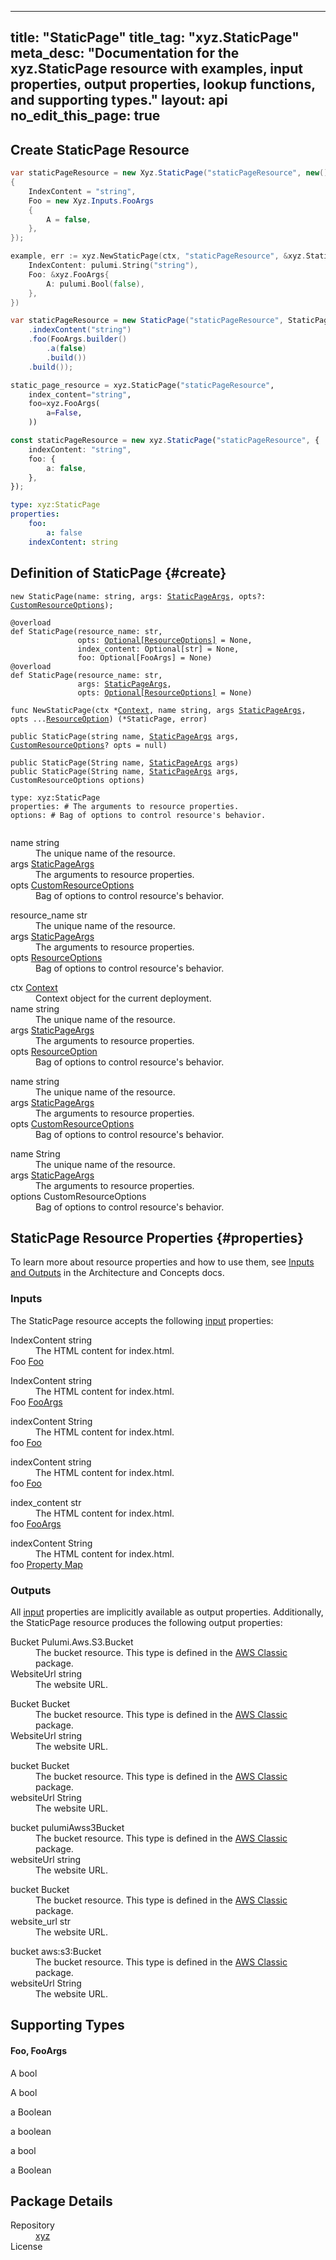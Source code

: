 
---
title: "StaticPage"
title_tag: "xyz.StaticPage"
meta_desc: "Documentation for the xyz.StaticPage resource with examples, input properties, output properties, lookup functions, and supporting types."
layout: api
no_edit_this_page: true
---



<!-- WARNING: this file was generated by test. -->
<!-- Do not edit by hand unless you're certain you know what you are doing! -->




## Create StaticPage Resource
<div>
<pulumi-chooser type="language" options="typescript,python,go,csharp,java,yaml"></pulumi-chooser>
</div>


<div>
<pulumi-choosable type="language" values="csharp">

```csharp
var staticPageResource = new Xyz.StaticPage("staticPageResource", new()
{
    IndexContent = "string",
    Foo = new Xyz.Inputs.FooArgs
    {
        A = false,
    },
});
```

</pulumi-choosable>
</div>


<div>
<pulumi-choosable type="language" values="go">

```go
example, err := xyz.NewStaticPage(ctx, "staticPageResource", &xyz.StaticPageArgs{
	IndexContent: pulumi.String("string"),
	Foo: &xyz.FooArgs{
		A: pulumi.Bool(false),
	},
})
```

</pulumi-choosable>
</div>


<div>
<pulumi-choosable type="language" values="java">

```java
var staticPageResource = new StaticPage("staticPageResource", StaticPageArgs.builder()        
    .indexContent("string")
    .foo(FooArgs.builder()
        .a(false)
        .build())
    .build());
```

</pulumi-choosable>
</div>


<div>
<pulumi-choosable type="language" values="python">

```python
static_page_resource = xyz.StaticPage("staticPageResource",
    index_content="string",
    foo=xyz.FooArgs(
        a=False,
    ))
```

</pulumi-choosable>
</div>


<div>
<pulumi-choosable type="language" values="typescript">

```typescript
const staticPageResource = new xyz.StaticPage("staticPageResource", {
    indexContent: "string",
    foo: {
        a: false,
    },
});
```

</pulumi-choosable>
</div>


<div>
<pulumi-choosable type="language" values="yaml">

```yaml
type: xyz:StaticPage
properties:
    foo:
        a: false
    indexContent: string
```

</pulumi-choosable>
</div>


## Definition of StaticPage {#create}
<div>
<pulumi-chooser type="language" options="typescript,python,go,csharp,java,yaml"></pulumi-chooser>
</div>


<div>
<pulumi-choosable type="language" values="javascript,typescript">
<div class="highlight"><pre class="chroma"><code class="language-typescript" data-lang="typescript"><span class="k">new </span><span class="nx">StaticPage</span><span class="p">(</span><span class="nx">name</span><span class="p">:</span> <span class="nx">string</span><span class="p">,</span> <span class="nx">args</span><span class="p">:</span> <span class="nx"><a href="#inputs">StaticPageArgs</a></span><span class="p">,</span> <span class="nx">opts</span><span class="p">?:</span> <span class="nx"><a href="/docs/reference/pkg/nodejs/pulumi/pulumi/#CustomResourceOptions">CustomResourceOptions</a></span><span class="p">);</span></code></pre></div>
</pulumi-choosable>
</div>

<div>
<pulumi-choosable type="language" values="python">
<div class="highlight"><pre class="chroma"><code class="language-python" data-lang="python"><span class=nd>@overload</span>
<span class="k">def </span><span class="nx">StaticPage</span><span class="p">(</span><span class="nx">resource_name</span><span class="p">:</span> <span class="nx">str</span><span class="p">,</span>
               <span class="nx">opts</span><span class="p">:</span> <span class="nx"><a href="/docs/reference/pkg/python/pulumi/#pulumi.ResourceOptions">Optional[ResourceOptions]</a></span> = None<span class="p">,</span>
               <span class="nx">index_content</span><span class="p">:</span> <span class="nx">Optional[str]</span> = None<span class="p">,</span>
               <span class="nx">foo</span><span class="p">:</span> <span class="nx">Optional[FooArgs]</span> = None<span class="p">)</span>
<span class=nd>@overload</span>
<span class="k">def </span><span class="nx">StaticPage</span><span class="p">(</span><span class="nx">resource_name</span><span class="p">:</span> <span class="nx">str</span><span class="p">,</span>
               <span class="nx">args</span><span class="p">:</span> <span class="nx"><a href="#inputs">StaticPageArgs</a></span><span class="p">,</span>
               <span class="nx">opts</span><span class="p">:</span> <span class="nx"><a href="/docs/reference/pkg/python/pulumi/#pulumi.ResourceOptions">Optional[ResourceOptions]</a></span> = None<span class="p">)</span></code></pre></div>
</pulumi-choosable>
</div>

<div>
<pulumi-choosable type="language" values="go">
<div class="highlight"><pre class="chroma"><code class="language-go" data-lang="go"><span class="k">func </span><span class="nx">NewStaticPage</span><span class="p">(</span><span class="nx">ctx</span><span class="p"> *</span><span class="nx"><a href="https://pkg.go.dev/github.com/pulumi/pulumi/sdk/v3/go/pulumi?tab=doc#Context">Context</a></span><span class="p">,</span> <span class="nx">name</span><span class="p"> </span><span class="nx">string</span><span class="p">,</span> <span class="nx">args</span><span class="p"> </span><span class="nx"><a href="#inputs">StaticPageArgs</a></span><span class="p">,</span> <span class="nx">opts</span><span class="p"> ...</span><span class="nx"><a href="https://pkg.go.dev/github.com/pulumi/pulumi/sdk/v3/go/pulumi?tab=doc#ResourceOption">ResourceOption</a></span><span class="p">) (*<span class="nx">StaticPage</span>, error)</span></code></pre></div>
</pulumi-choosable>
</div>

<div>
<pulumi-choosable type="language" values="csharp">
<div class="highlight"><pre class="chroma"><code class="language-csharp" data-lang="csharp"><span class="k">public </span><span class="nx">StaticPage</span><span class="p">(</span><span class="nx">string</span><span class="p"> </span><span class="nx">name<span class="p">,</span> <span class="nx"><a href="#inputs">StaticPageArgs</a></span><span class="p"> </span><span class="nx">args<span class="p">,</span> <span class="nx"><a href="/docs/reference/pkg/dotnet/Pulumi/Pulumi.CustomResourceOptions.html">CustomResourceOptions</a></span><span class="p">? </span><span class="nx">opts = null<span class="p">)</span></code></pre></div>
</pulumi-choosable>
</div>

<div>
<pulumi-choosable type="language" values="java">
<div class="highlight"><pre class="chroma">
<code class="language-java" data-lang="java"><span class="k">public </span><span class="nx">StaticPage</span><span class="p">(</span><span class="nx">String</span><span class="p"> </span><span class="nx">name<span class="p">,</span> <span class="nx"><a href="#inputs">StaticPageArgs</a></span><span class="p"> </span><span class="nx">args<span class="p">)</span>
<span class="k">public </span><span class="nx">StaticPage</span><span class="p">(</span><span class="nx">String</span><span class="p"> </span><span class="nx">name<span class="p">,</span> <span class="nx"><a href="#inputs">StaticPageArgs</a></span><span class="p"> </span><span class="nx">args<span class="p">,</span> <span class="nx">CustomResourceOptions</span><span class="p"> </span><span class="nx">options<span class="p">)</span>
</code></pre></div>
</pulumi-choosable>
</div>

<div>
<pulumi-choosable type="language" values="yaml">
<div class="highlight"><pre class="chroma"><code class="language-yaml" data-lang="yaml">type: <span class="nx">xyz:StaticPage</span><span class="p"></span>
<span class="p">properties</span><span class="p">: </span><span class="c">#&nbsp;The arguments to resource properties.</span>
<span class="p"></span><span class="p">options</span><span class="p">: </span><span class="c">#&nbsp;Bag of options to control resource&#39;s behavior.</span>
<span class="p"></span>
</code></pre></div>
</pulumi-choosable>
</div>

<div>
<pulumi-choosable type="language" values="javascript,typescript">

<dl class="resources-properties"><dt
        class="property-required" title="Required">
        <span>name</span>
        <span class="property-indicator"></span>
        <span class="property-type">string</span>
    </dt>
    <dd>The unique name of the resource.</dd><dt
        class="property-required" title="Required">
        <span>args</span>
        <span class="property-indicator"></span>
        <span class="property-type"><a href="#inputs">StaticPageArgs</a></span>
    </dt>
    <dd>The arguments to resource properties.</dd><dt
        class="property-optional" title="Optional">
        <span>opts</span>
        <span class="property-indicator"></span>
        <span class="property-type"><a href="/docs/reference/pkg/nodejs/pulumi/pulumi/#CustomResourceOptions">CustomResourceOptions</a></span>
    </dt>
    <dd>Bag of options to control resource&#39;s behavior.</dd></dl>

</pulumi-choosable>
</div>

<div>
<pulumi-choosable type="language" values="python">

<dl class="resources-properties"><dt
        class="property-required" title="Required">
        <span>resource_name</span>
        <span class="property-indicator"></span>
        <span class="property-type">str</span>
    </dt>
    <dd>The unique name of the resource.</dd><dt
        class="property-required" title="Required">
        <span>args</span>
        <span class="property-indicator"></span>
        <span class="property-type"><a href="#inputs">StaticPageArgs</a></span>
    </dt>
    <dd>The arguments to resource properties.</dd><dt
        class="property-optional" title="Optional">
        <span>opts</span>
        <span class="property-indicator"></span>
        <span class="property-type"><a href="/docs/reference/pkg/python/pulumi/#pulumi.ResourceOptions">ResourceOptions</a></span>
    </dt>
    <dd>Bag of options to control resource&#39;s behavior.</dd></dl>

</pulumi-choosable>
</div>

<div>
<pulumi-choosable type="language" values="go">

<dl class="resources-properties"><dt
        class="property-optional" title="Optional">
        <span>ctx</span>
        <span class="property-indicator"></span>
        <span class="property-type"><a href="https://pkg.go.dev/github.com/pulumi/pulumi/sdk/v3/go/pulumi?tab=doc#Context">Context</a></span>
    </dt>
    <dd>Context object for the current deployment.</dd><dt
        class="property-required" title="Required">
        <span>name</span>
        <span class="property-indicator"></span>
        <span class="property-type">string</span>
    </dt>
    <dd>The unique name of the resource.</dd><dt
        class="property-required" title="Required">
        <span>args</span>
        <span class="property-indicator"></span>
        <span class="property-type"><a href="#inputs">StaticPageArgs</a></span>
    </dt>
    <dd>The arguments to resource properties.</dd><dt
        class="property-optional" title="Optional">
        <span>opts</span>
        <span class="property-indicator"></span>
        <span class="property-type"><a href="https://pkg.go.dev/github.com/pulumi/pulumi/sdk/v3/go/pulumi?tab=doc#ResourceOption">ResourceOption</a></span>
    </dt>
    <dd>Bag of options to control resource&#39;s behavior.</dd></dl>

</pulumi-choosable>
</div>

<div>
<pulumi-choosable type="language" values="csharp">

<dl class="resources-properties"><dt
        class="property-required" title="Required">
        <span>name</span>
        <span class="property-indicator"></span>
        <span class="property-type">string</span>
    </dt>
    <dd>The unique name of the resource.</dd><dt
        class="property-required" title="Required">
        <span>args</span>
        <span class="property-indicator"></span>
        <span class="property-type"><a href="#inputs">StaticPageArgs</a></span>
    </dt>
    <dd>The arguments to resource properties.</dd><dt
        class="property-optional" title="Optional">
        <span>opts</span>
        <span class="property-indicator"></span>
        <span class="property-type"><a href="/docs/reference/pkg/dotnet/Pulumi/Pulumi.CustomResourceOptions.html">CustomResourceOptions</a></span>
    </dt>
    <dd>Bag of options to control resource&#39;s behavior.</dd></dl>

</pulumi-choosable>
</div>

<div>
<pulumi-choosable type="language" values="java">

<dl class="resources-properties"><dt
        class="property-required" title="Required">
        <span>name</span>
        <span class="property-indicator"></span>
        <span class="property-type">String</span>
    </dt>
    <dd>The unique name of the resource.</dd><dt
        class="property-required" title="Required">
        <span>args</span>
        <span class="property-indicator"></span>
        <span class="property-type"><a href="#inputs">StaticPageArgs</a></span>
    </dt>
    <dd>The arguments to resource properties.</dd><dt
        class="property-optional" title="Optional">
        <span>options</span>
        <span class="property-indicator"></span>
        <span class="property-type">CustomResourceOptions</span>
    </dt>
    <dd>Bag of options to control resource&#39;s behavior.</dd></dl>

</pulumi-choosable>
</div>

## StaticPage Resource Properties {#properties}

To learn more about resource properties and how to use them, see [Inputs and Outputs](/docs/intro/concepts/inputs-outputs) in the Architecture and Concepts docs.

### Inputs

The StaticPage resource accepts the following [input](/docs/intro/concepts/inputs-outputs) properties:



<div>
<pulumi-choosable type="language" values="csharp">
<dl class="resources-properties"><dt class="property-required"
            title="Required">
        <span id="indexcontent_csharp">
<a data-swiftype-name="resource-property" data-swiftype-type="text" href="#indexcontent_csharp" style="color: inherit; text-decoration: inherit;">Index<wbr>Content</a>
</span>
        <span class="property-indicator"></span>
        <span class="property-type">string</span>
    </dt>
    <dd>The HTML content for index.html.</dd><dt class="property-optional"
            title="Optional">
        <span id="foo_csharp">
<a data-swiftype-name="resource-property" data-swiftype-type="text" href="#foo_csharp" style="color: inherit; text-decoration: inherit;">Foo</a>
</span>
        <span class="property-indicator"></span>
        <span class="property-type"><a href="#foo">Foo</a></span>
    </dt>
    <dd></dd></dl>
</pulumi-choosable>
</div>

<div>
<pulumi-choosable type="language" values="go">
<dl class="resources-properties"><dt class="property-required"
            title="Required">
        <span id="indexcontent_go">
<a data-swiftype-name="resource-property" data-swiftype-type="text" href="#indexcontent_go" style="color: inherit; text-decoration: inherit;">Index<wbr>Content</a>
</span>
        <span class="property-indicator"></span>
        <span class="property-type">string</span>
    </dt>
    <dd>The HTML content for index.html.</dd><dt class="property-optional"
            title="Optional">
        <span id="foo_go">
<a data-swiftype-name="resource-property" data-swiftype-type="text" href="#foo_go" style="color: inherit; text-decoration: inherit;">Foo</a>
</span>
        <span class="property-indicator"></span>
        <span class="property-type"><a href="#foo">Foo<wbr>Args</a></span>
    </dt>
    <dd></dd></dl>
</pulumi-choosable>
</div>

<div>
<pulumi-choosable type="language" values="java">
<dl class="resources-properties"><dt class="property-required"
            title="Required">
        <span id="indexcontent_java">
<a data-swiftype-name="resource-property" data-swiftype-type="text" href="#indexcontent_java" style="color: inherit; text-decoration: inherit;">index<wbr>Content</a>
</span>
        <span class="property-indicator"></span>
        <span class="property-type">String</span>
    </dt>
    <dd>The HTML content for index.html.</dd><dt class="property-optional"
            title="Optional">
        <span id="foo_java">
<a data-swiftype-name="resource-property" data-swiftype-type="text" href="#foo_java" style="color: inherit; text-decoration: inherit;">foo</a>
</span>
        <span class="property-indicator"></span>
        <span class="property-type"><a href="#foo">Foo</a></span>
    </dt>
    <dd></dd></dl>
</pulumi-choosable>
</div>

<div>
<pulumi-choosable type="language" values="javascript,typescript">
<dl class="resources-properties"><dt class="property-required"
            title="Required">
        <span id="indexcontent_nodejs">
<a data-swiftype-name="resource-property" data-swiftype-type="text" href="#indexcontent_nodejs" style="color: inherit; text-decoration: inherit;">index<wbr>Content</a>
</span>
        <span class="property-indicator"></span>
        <span class="property-type">string</span>
    </dt>
    <dd>The HTML content for index.html.</dd><dt class="property-optional"
            title="Optional">
        <span id="foo_nodejs">
<a data-swiftype-name="resource-property" data-swiftype-type="text" href="#foo_nodejs" style="color: inherit; text-decoration: inherit;">foo</a>
</span>
        <span class="property-indicator"></span>
        <span class="property-type"><a href="#foo">Foo</a></span>
    </dt>
    <dd></dd></dl>
</pulumi-choosable>
</div>

<div>
<pulumi-choosable type="language" values="python">
<dl class="resources-properties"><dt class="property-required"
            title="Required">
        <span id="index_content_python">
<a data-swiftype-name="resource-property" data-swiftype-type="text" href="#index_content_python" style="color: inherit; text-decoration: inherit;">index_<wbr>content</a>
</span>
        <span class="property-indicator"></span>
        <span class="property-type">str</span>
    </dt>
    <dd>The HTML content for index.html.</dd><dt class="property-optional"
            title="Optional">
        <span id="foo_python">
<a data-swiftype-name="resource-property" data-swiftype-type="text" href="#foo_python" style="color: inherit; text-decoration: inherit;">foo</a>
</span>
        <span class="property-indicator"></span>
        <span class="property-type"><a href="#foo">Foo<wbr>Args</a></span>
    </dt>
    <dd></dd></dl>
</pulumi-choosable>
</div>

<div>
<pulumi-choosable type="language" values="yaml">
<dl class="resources-properties"><dt class="property-required"
            title="Required">
        <span id="indexcontent_yaml">
<a data-swiftype-name="resource-property" data-swiftype-type="text" href="#indexcontent_yaml" style="color: inherit; text-decoration: inherit;">index<wbr>Content</a>
</span>
        <span class="property-indicator"></span>
        <span class="property-type">String</span>
    </dt>
    <dd>The HTML content for index.html.</dd><dt class="property-optional"
            title="Optional">
        <span id="foo_yaml">
<a data-swiftype-name="resource-property" data-swiftype-type="text" href="#foo_yaml" style="color: inherit; text-decoration: inherit;">foo</a>
</span>
        <span class="property-indicator"></span>
        <span class="property-type"><a href="#foo">Property Map</a></span>
    </dt>
    <dd></dd></dl>
</pulumi-choosable>
</div>


### Outputs

All [input](#inputs) properties are implicitly available as output properties. Additionally, the StaticPage resource produces the following output properties:



<div>
<pulumi-choosable type="language" values="csharp">
<dl class="resources-properties"><dt class="property-"
            title="">
        <span id="bucket_csharp">
<a data-swiftype-name="resource-property" data-swiftype-type="text" href="#bucket_csharp" style="color: inherit; text-decoration: inherit;">Bucket</a>
</span>
        <span class="property-indicator"></span>
        <span class="property-type">Pulumi.<wbr>Aws.<wbr>S3.<wbr>Bucket</span>
    </dt>
    <dd>The bucket resource.
This type is defined in the <a href="/registry/packages/aws">AWS Classic</a> package.</dd><dt class="property-"
            title="">
        <span id="websiteurl_csharp">
<a data-swiftype-name="resource-property" data-swiftype-type="text" href="#websiteurl_csharp" style="color: inherit; text-decoration: inherit;">Website<wbr>Url</a>
</span>
        <span class="property-indicator"></span>
        <span class="property-type">string</span>
    </dt>
    <dd>The website URL.</dd></dl>
</pulumi-choosable>
</div>

<div>
<pulumi-choosable type="language" values="go">
<dl class="resources-properties"><dt class="property-"
            title="">
        <span id="bucket_go">
<a data-swiftype-name="resource-property" data-swiftype-type="text" href="#bucket_go" style="color: inherit; text-decoration: inherit;">Bucket</a>
</span>
        <span class="property-indicator"></span>
        <span class="property-type">Bucket</span>
    </dt>
    <dd>The bucket resource.
This type is defined in the <a href="/registry/packages/aws">AWS Classic</a> package.</dd><dt class="property-"
            title="">
        <span id="websiteurl_go">
<a data-swiftype-name="resource-property" data-swiftype-type="text" href="#websiteurl_go" style="color: inherit; text-decoration: inherit;">Website<wbr>Url</a>
</span>
        <span class="property-indicator"></span>
        <span class="property-type">string</span>
    </dt>
    <dd>The website URL.</dd></dl>
</pulumi-choosable>
</div>

<div>
<pulumi-choosable type="language" values="java">
<dl class="resources-properties"><dt class="property-"
            title="">
        <span id="bucket_java">
<a data-swiftype-name="resource-property" data-swiftype-type="text" href="#bucket_java" style="color: inherit; text-decoration: inherit;">bucket</a>
</span>
        <span class="property-indicator"></span>
        <span class="property-type">Bucket</span>
    </dt>
    <dd>The bucket resource.
This type is defined in the <a href="/registry/packages/aws">AWS Classic</a> package.</dd><dt class="property-"
            title="">
        <span id="websiteurl_java">
<a data-swiftype-name="resource-property" data-swiftype-type="text" href="#websiteurl_java" style="color: inherit; text-decoration: inherit;">website<wbr>Url</a>
</span>
        <span class="property-indicator"></span>
        <span class="property-type">String</span>
    </dt>
    <dd>The website URL.</dd></dl>
</pulumi-choosable>
</div>

<div>
<pulumi-choosable type="language" values="javascript,typescript">
<dl class="resources-properties"><dt class="property-"
            title="">
        <span id="bucket_nodejs">
<a data-swiftype-name="resource-property" data-swiftype-type="text" href="#bucket_nodejs" style="color: inherit; text-decoration: inherit;">bucket</a>
</span>
        <span class="property-indicator"></span>
        <span class="property-type">pulumi<wbr>Awss3Bucket</span>
    </dt>
    <dd>The bucket resource.
This type is defined in the <a href="/registry/packages/aws">AWS Classic</a> package.</dd><dt class="property-"
            title="">
        <span id="websiteurl_nodejs">
<a data-swiftype-name="resource-property" data-swiftype-type="text" href="#websiteurl_nodejs" style="color: inherit; text-decoration: inherit;">website<wbr>Url</a>
</span>
        <span class="property-indicator"></span>
        <span class="property-type">string</span>
    </dt>
    <dd>The website URL.</dd></dl>
</pulumi-choosable>
</div>

<div>
<pulumi-choosable type="language" values="python">
<dl class="resources-properties"><dt class="property-"
            title="">
        <span id="bucket_python">
<a data-swiftype-name="resource-property" data-swiftype-type="text" href="#bucket_python" style="color: inherit; text-decoration: inherit;">bucket</a>
</span>
        <span class="property-indicator"></span>
        <span class="property-type">Bucket</span>
    </dt>
    <dd>The bucket resource.
This type is defined in the <a href="/registry/packages/aws">AWS Classic</a> package.</dd><dt class="property-"
            title="">
        <span id="website_url_python">
<a data-swiftype-name="resource-property" data-swiftype-type="text" href="#website_url_python" style="color: inherit; text-decoration: inherit;">website_<wbr>url</a>
</span>
        <span class="property-indicator"></span>
        <span class="property-type">str</span>
    </dt>
    <dd>The website URL.</dd></dl>
</pulumi-choosable>
</div>

<div>
<pulumi-choosable type="language" values="yaml">
<dl class="resources-properties"><dt class="property-"
            title="">
        <span id="bucket_yaml">
<a data-swiftype-name="resource-property" data-swiftype-type="text" href="#bucket_yaml" style="color: inherit; text-decoration: inherit;">bucket</a>
</span>
        <span class="property-indicator"></span>
        <span class="property-type">aws:s3:Bucket</span>
    </dt>
    <dd>The bucket resource.
This type is defined in the <a href="/registry/packages/aws">AWS Classic</a> package.</dd><dt class="property-"
            title="">
        <span id="websiteurl_yaml">
<a data-swiftype-name="resource-property" data-swiftype-type="text" href="#websiteurl_yaml" style="color: inherit; text-decoration: inherit;">website<wbr>Url</a>
</span>
        <span class="property-indicator"></span>
        <span class="property-type">String</span>
    </dt>
    <dd>The website URL.</dd></dl>
</pulumi-choosable>
</div>







## Supporting Types



<h4 id="foo">
Foo<pulumi-choosable type="language" values="python,go" class="inline">, Foo<wbr>Args</pulumi-choosable>
</h4>

<div>
<pulumi-choosable type="language" values="csharp">
<dl class="resources-properties"><dt class="property-optional"
            title="Optional">
        <span id="a_csharp">
<a data-swiftype-name="resource-property" data-swiftype-type="text" href="#a_csharp" style="color: inherit; text-decoration: inherit;">A</a>
</span>
        <span class="property-indicator"></span>
        <span class="property-type">bool</span>
    </dt>
    <dd></dd></dl>
</pulumi-choosable>
</div>

<div>
<pulumi-choosable type="language" values="go">
<dl class="resources-properties"><dt class="property-optional"
            title="Optional">
        <span id="a_go">
<a data-swiftype-name="resource-property" data-swiftype-type="text" href="#a_go" style="color: inherit; text-decoration: inherit;">A</a>
</span>
        <span class="property-indicator"></span>
        <span class="property-type">bool</span>
    </dt>
    <dd></dd></dl>
</pulumi-choosable>
</div>

<div>
<pulumi-choosable type="language" values="java">
<dl class="resources-properties"><dt class="property-optional"
            title="Optional">
        <span id="a_java">
<a data-swiftype-name="resource-property" data-swiftype-type="text" href="#a_java" style="color: inherit; text-decoration: inherit;">a</a>
</span>
        <span class="property-indicator"></span>
        <span class="property-type">Boolean</span>
    </dt>
    <dd></dd></dl>
</pulumi-choosable>
</div>

<div>
<pulumi-choosable type="language" values="javascript,typescript">
<dl class="resources-properties"><dt class="property-optional"
            title="Optional">
        <span id="a_nodejs">
<a data-swiftype-name="resource-property" data-swiftype-type="text" href="#a_nodejs" style="color: inherit; text-decoration: inherit;">a</a>
</span>
        <span class="property-indicator"></span>
        <span class="property-type">boolean</span>
    </dt>
    <dd></dd></dl>
</pulumi-choosable>
</div>

<div>
<pulumi-choosable type="language" values="python">
<dl class="resources-properties"><dt class="property-optional"
            title="Optional">
        <span id="a_python">
<a data-swiftype-name="resource-property" data-swiftype-type="text" href="#a_python" style="color: inherit; text-decoration: inherit;">a</a>
</span>
        <span class="property-indicator"></span>
        <span class="property-type">bool</span>
    </dt>
    <dd></dd></dl>
</pulumi-choosable>
</div>

<div>
<pulumi-choosable type="language" values="yaml">
<dl class="resources-properties"><dt class="property-optional"
            title="Optional">
        <span id="a_yaml">
<a data-swiftype-name="resource-property" data-swiftype-type="text" href="#a_yaml" style="color: inherit; text-decoration: inherit;">a</a>
</span>
        <span class="property-indicator"></span>
        <span class="property-type">Boolean</span>
    </dt>
    <dd></dd></dl>
</pulumi-choosable>
</div>


<h2 id="package-details">Package Details</h2>
<dl class="package-details">
	<dt>Repository</dt>
	<dd><a href="">xyz </a></dd>
	<dt>License</dt>
	<dd></dd>
</dl>

